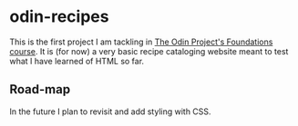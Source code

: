 # odin-recipes

This is the first project I am tackling in [The Odin Project's Foundations course](https://www.theodinproject.com/paths/foundations/courses/foundations). It is (for now) a very basic recipe cataloging website meant to test what I have learned of HTML so far. 

## Road-map
In the future I plan to revisit and add styling with CSS. 